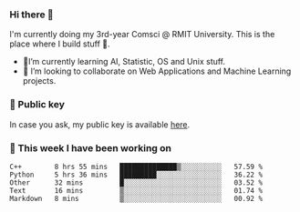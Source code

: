 ### Hi there 👋

I'm currently doing my 3rd-year Comsci @ RMIT University. This is the place where I build stuff 👀. 

- 🌱I’m currently learning AI, Statistic, OS and Unix stuff.
- 👯 I’m looking to collaborate on Web Applications and Machine Learning projects.

### 🔑 Public key

In case you ask, my public key is available [here](https://public.auspham.dev/).

### 📅 This week I have been working on
<!--START_SECTION:waka-->
```text
C++        8 hrs 55 mins   ██████████████▒░░░░░░░░░░   57.59 % 
Python     5 hrs 36 mins   █████████░░░░░░░░░░░░░░░░   36.22 % 
Other      32 mins         █░░░░░░░░░░░░░░░░░░░░░░░░   03.52 % 
Text       16 mins         ▒░░░░░░░░░░░░░░░░░░░░░░░░   01.74 % 
Markdown   8 mins          ▒░░░░░░░░░░░░░░░░░░░░░░░░   00.92 % 
```
<!--END_SECTION:waka-->

<!--
**rockmanvnx6/rockmanvnx6** is a ✨ _special_ ✨ repository because its `README.md` (this file) appears on your GitHub profile.

Here are some ideas to get you started:

- 🔭 I’m currently working on ...
- 🌱 I’m currently learning ...
- 👯 I’m looking to collaborate on ...
- 🤔 I’m looking for help with ...
- 💬 Ask me about ...
- 📫 How to reach me: ...
- 😄 Pronouns: ...
- ⚡ Fun fact: ...
-->
